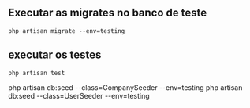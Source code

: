 ## Executar as migrates no banco de teste
`php artisan migrate --env=testing`

## executar os testes
`php artisan test`

php artisan db:seed --class=CompanySeeder --env=testing
php artisan db:seed --class=UserSeeder --env=testing
